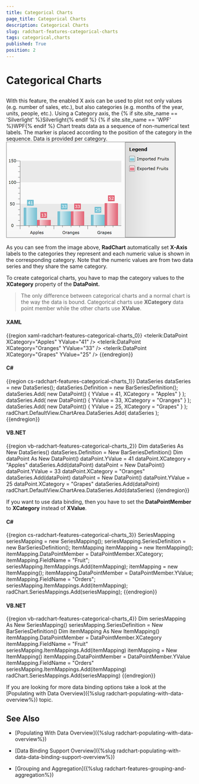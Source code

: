 ```yaml
---
title: Categorical Charts
page_title: Categorical Charts
description: Categorical Charts
slug: radchart-features-categorical-charts
tags: categorical,charts
published: True
position: 2
---
```


# Categorical Charts



## 

With this feature, the enabled X axis can be used to plot not only values (e.g. number of sales, etc.), but also categories (e.g. months of the year, units, people, etc.). Using a Category axis, the 
{% if site.site_name == 'Silverlight' %}Silverlight{% endif %}
{% if site.site_name == 'WPF' %}WPF{% endif %} Chart treats data as a sequence of non-numerical text labels. The marker is placed according to the position of the category in the sequence. Data is provided per category.
 
      ![](images/RadChart_Features_CategoricalCharts_01.PNG)

As you can see from the image above, __RadChart__ automatically set __X-Axis__ labels to the categories they represent and each numeric value is shown in the corresponding category. Note that the numeric values are from two data series and they share the same category.

To create categorical charts, you have to map the category values to the __XCategory__ property of the __DataPoint.__

>The only difference between categorical charts and a normal chart is the way the data is bound. Categorical charts use __XCategory__ data point member while the other charts use __XValue__.

#### __XAML__

{{region xaml-radchart-features-categorical-charts_0}}
	<telerik:DataPoint XCategory="Apples" YValue="41" />
	<telerik:DataPoint XCategory="Oranges" YValue="33" />
	<telerik:DataPoint XCategory="Grapes" YValue="25" />
{{endregion}}

#### __C#__

{{region cs-radchart-features-categorical-charts_1}}
	DataSeries dataSeries = new DataSeries();
	dataSeries.Definition = new BarSeriesDefinition();
	dataSeries.Add( new DataPoint() { YValue = 41, XCategory = "Apples" } );
	dataSeries.Add( new DataPoint() { YValue = 33, XCategory = "Oranges" } );
	dataSeries.Add( new DataPoint() { YValue = 25, XCategory = "Grapes" } );
	radChart.DefaultView.ChartArea.DataSeries.Add( dataSeries );
{{endregion}}

#### __VB.NET__

{{region vb-radchart-features-categorical-charts_2}}
	Dim dataSeries As New DataSeries()
	dataSeries.Definition = New BarSeriesDefinition()
	Dim dataPoint As New DataPoint()
	dataPoint.YValue = 41
	dataPoint.XCategory = "Apples"
	dataSeries.Add(dataPoint)
	dataPoint = New DataPoint()
	dataPoint.YValue = 33
	dataPoint.XCategory = "Oranges"
	dataSeries.Add(dataPoint)
	dataPoint = New DataPoint()
	dataPoint.YValue = 25
	dataPoint.XCategory = "Grapes"
	dataSeries.Add(dataPoint)
	radChart.DefaultView.ChartArea.DataSeries.Add(dataSeries)
{{endregion}}

If you want to use data binding, then you have to set the __DataPointMember__ to __XCategory__ instead of __XValue__.

#### __C#__

{{region cs-radchart-features-categorical-charts_3}}
	SeriesMapping seriesMapping = new SeriesMapping();
	seriesMapping.SeriesDefinition = new BarSeriesDefinition();
	ItemMapping itemMapping = new ItemMapping();
	itemMapping.DataPointMember = DataPointMember.XCategory;
	itemMapping.FieldName = "Fruit";
	seriesMapping.ItemMappings.Add(itemMapping);
	itemMapping = new ItemMapping();
	itemMapping.DataPointMember = DataPointMember.YValue;
	itemMapping.FieldName = "Orders";
	seriesMapping.ItemMappings.Add(itemMapping);
	radChart.SeriesMappings.Add(seriesMapping);
{{endregion}}

#### __VB.NET__

{{region vb-radchart-features-categorical-charts_4}}
	Dim seriesMapping As New SeriesMapping()
	seriesMapping.SeriesDefinition = New BarSeriesDefinition()
	Dim itemMapping As New ItemMapping()
	itemMapping.DataPointMember = DataPointMember.XCategory
	itemMapping.FieldName = "Fruit"
	seriesMapping.ItemMappings.Add(itemMapping)
	itemMapping = New ItemMapping()
	itemMapping.DataPointMember = DataPointMember.YValue
	itemMapping.FieldName = "Orders"
	seriesMapping.ItemMappings.Add(itemMapping)
	radChart.SeriesMappings.Add(seriesMapping)
{{endregion}}

If you are looking for more data binding options take a look at the [Populating with Data Overview]({%slug radchart-populating-with-data-overview%}) topic.

## See Also

 * [Populating With Data Overview]({%slug radchart-populating-with-data-overview%})

 * [Data Binding Support Overview]({%slug radchart-populating-with-data-data-binding-support-overview%})

 * [Grouping and Aggregation]({%slug radchart-features-grouping-and-aggregation%})
